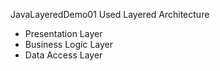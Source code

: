 JavaLayeredDemo01
Used Layered Architecture
+ Presentation Layer
+ Business Logic Layer
+ Data Access Layer
